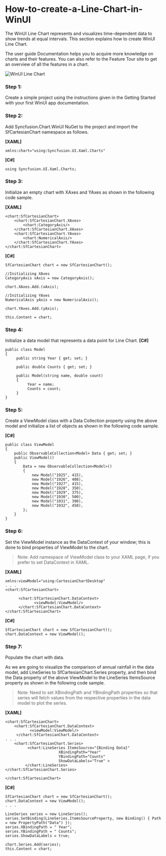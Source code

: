 # How-to-create-a-Line-Chart-in-WinUI

The WinUI Line Chart represents and visualizes time-dependent data to show trends at equal intervals. This section explains how to create WinUI Line Chart.

The user guide Documentation helps you to acquire more knowledge on charts and their features. You can also refer to the Feature Tour site to get an overview of all the features in a chart.

![WinUI Line Chart](https://user-images.githubusercontent.com/63223423/144577880-5c89a712-13df-48bd-8fcd-cbc37e16d76d.png)

### Step 1: 
Create a simple project using the instructions given in the Getting Started with your first WinUI app documentation.

### Step 2: 
Add Syncfusion.Chart.WinUI NuGet to the project and import the SfCartesianChart namespace as follows.

**[XAML]**
```
xmlns:chart="using:Syncfusion.UI.Xaml.Charts"
```
**[C#]**
```
using Syncfusion.UI.Xaml.Charts;
```
### Step 3: 
Initialize an empty chart with XAxes and YAxes as shown in the following code sample.

**[XAML]**
```
<chart:SfCartesianChart>
    <chart:SfCartesianChart.XAxes>
        <chart:CategoryAxis/>
    </chart:SfCartesianChart.XAxes>
    <chart:SfCartesianChart.YAxes>
        <chart:NumericalAxis/>
    </chart:SfCartesianChart.YAxes>
</chart:SfCartesianChart>
```
**[C#]**
```
SfCartesianChart chart = new SfCartesianChart();

//Initializing XAxes
CategoryAxis xAxis = new CategoryAxis();

chart.XAxes.Add.(xAxis);

//Initializing YAxes
NumericalAxis yAxis = new NumericalAxis();

chart.YAxes.Add.(yAxis);

this.Content = chart;
```
### Step 4: 
Initialize a data model that represents a data point for Line Chart.
**[C#]**
```
public class Model
{
     public string Year { get; set; }

     public double Counts { get; set; }

     public Model(string name, double count)
     {
          Year = name;
          Counts = count;
     }
}	
```
### Step 5: 
Create a ViewModel class with a Data Collection property using the above model and initialize a list of objects as shown in the following code sample.

**[C#]**
```
public class ViewModel
{
    public ObservableCollection<Model> Data { get; set; }
    public ViewModel()
    {
        Data = new ObservableCollection<Model>()
        {
            new Model("1925", 415),
            new Model("1926", 408),
            new Model("1927", 415),
            new Model("1928", 350),
            new Model("1929", 375),
            new Model("1930", 500),
            new Model("1931", 390),
            new Model("1932", 450),
        };
    }
}
```
### Step 6: 
Set the ViewModel instance as the DataContext of your window; this is done to bind properties of ViewModel to the chart.
> Note: Add namespace of ViewModel class to your XAML page, if you prefer to set DataContext in XAML.

**[XAML]**
```
xmlns:viewModel="using:CartesianChartDesktop"
. . .
<chart:SfCartesianChart>

      <chart:SfCartesianChart.DataContext>
             <viewModel:ViewModel/>
      </chart:SfCartesianChart.DataContext>
</chart:SfCartesianChart>
```
**[C#]**
```
SfCartesianChart chart = new SfCartesianChart();
chart.DataContext = new ViewModel();
```
### Step 7: 
Populate the chart with data.

As we are going to visualize the comparison of annual rainfall in the data model, add LineSeries to SfCartesianChart.Series property, and then bind the Data property of the above ViewModel to the LineSeries ItemsSource property as shown in the following code sample.
> Note: Need to set XBindingPath and YBindingPath properties so that series will fetch values from the respective properties in the data model to plot the series.

**[XAML]**
```
<chart:SfCartesianChart>
    <chart:SfCartesianChart.DataContext>
           <viewModel:ViewModel/>
     </chart:SfCartesianChart.DataContext>
. . .
    <chart:SfCartesianChart.Series>
          <chart:LineSeries ItemsSource="{Binding Data}"
                        XBindingPath="Year" 
                        YBindingPath="Counts"
                        ShowDataLabels="True" >
         </chart:LineSeries>
</chart:SfCartesianChart.Series>

</chart:SfCartesianChart> 
```
**[C#]**
```
SfCartesianChart chart = new SfCartesianChart();
chart.DataContext = new ViewModel();
. . .

LineSeries series = new LineSeries();
series.SetBinding(LineSeries.ItemsSourceProperty, new Binding() { Path = new PropertyPath("Data") });
series.XBindingPath = " Year";
series.YBindingPath = " Counts";
series.ShowDataLabels = true;

chart.Series.Add(series);
this.Content = chart;
```
 



